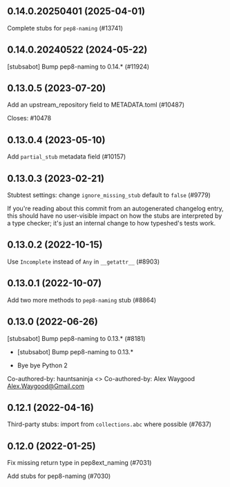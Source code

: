 ## 0.14.0.20250401 (2025-04-01)

Complete stubs for `pep8-naming` (#13741)

## 0.14.0.20240522 (2024-05-22)

[stubsabot] Bump pep8-naming to 0.14.* (#11924)

## 0.13.0.5 (2023-07-20)

Add an upstream_repository field to METADATA.toml (#10487)

Closes: #10478

## 0.13.0.4 (2023-05-10)

Add `partial_stub` metadata field (#10157)

## 0.13.0.3 (2023-02-21)

Stubtest settings: change `ignore_missing_stub` default to `false` (#9779)

If you're reading about this commit from an autogenerated changelog entry, this should have no user-visible impact on how the stubs are interpreted by a type checker; it's just an internal change to how typeshed's tests work.

## 0.13.0.2 (2022-10-15)

Use `Incomplete` instead of `Any` in `__getattr__` (#8903)

## 0.13.0.1 (2022-10-07)

Add two more methods to `pep8-naming` stub (#8864)

## 0.13.0 (2022-06-26)

[stubsabot] Bump pep8-naming to 0.13.* (#8181)

* [stubsabot] Bump pep8-naming to 0.13.*

* Bye bye Python 2

Co-authored-by: hauntsaninja <>
Co-authored-by: Alex Waygood <Alex.Waygood@Gmail.com>

## 0.12.1 (2022-04-16)

Third-party stubs: import from `collections.abc` where possible (#7637)

## 0.12.0 (2022-01-25)

Fix missing return type in pep8ext_naming (#7031)

Add stubs for pep8-naming (#7030)

